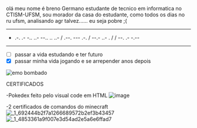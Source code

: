 olá meu nome é breno Germano estudante de tecnico em informatica no CTISM-UFSM, sou morador da casa do estudante, como todos os dias no ru ufsm,
analisando agr talvez...... eu seja pobre ;(


***
 - .-. .- -.. ..- --.. .. ..- / .--. --- .-. / --.- ..- . / / --. .- -.--
***       
* [ ] passar a vida estudando e ter futuro
* [x] passar minha vida jogando e se arrepender anos depois

![emo bombado](https://i.redd.it/f9r43coaslz41.png)

CERTIFICADOS

-Pokedex feito pelo visual code em HTML
![image](https://user-images.githubusercontent.com/85495824/125142797-fb6d1380-e0ee-11eb-93cf-12535776a2f1.png)

-2 certificados de comandos do minecraft
![_1_692444b2f7a1266689572b2ef3b43457](https://user-images.githubusercontent.com/85495824/125141479-89df9600-e0eb-11eb-8360-2e51a359d325.jpg)
![_1_4853361a9f007e3d54ad2e5a6e6ffad7](https://user-images.githubusercontent.com/85495824/125141507-98c64880-e0eb-11eb-83ca-bc28807afe71.jpg)


